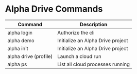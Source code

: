 # Alpha Drive Commands

| Command | Description |
| --- | --- |
| alpha login | Authorize the cli |
| alpha demo | Initialize an Alpha Drive project |
| alpha init | Initialize an Alpha Drive project |
| alpha drive (profile) | Launch a cloud run |
| alpha ps | List all cloud processes running |

